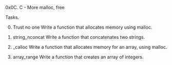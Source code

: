 0x0C. C - More malloc, free

Tasks.

0. Trust no one
Write a function that allocates memory using malloc.

1. string_nconcat
Write a function that concatenates two strings.

2. _calloc
Write a function that allocates memory for an array, using malloc.

3. array_range
Write a function that creates an array of integers.



